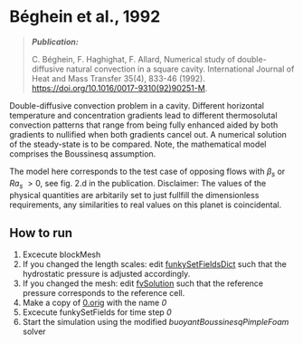 # Béghein et al., 1992

> **_Publication:_**
>
> C. Béghein, F. Haghighat, F. Allard, Numerical study of double-diffusive natural convection in a square cavity. International Journal of Heat and Mass Transfer 35(4), 833-46 (1992). https://doi.org/10.1016/0017-9310(92)90251-M.

Double-diffusive convection problem in a cavity. Different horizontal temperature and concentration gradients lead to different thermosolutal convection patterns that range from being fully enhanced aided by both gradients to nullified when both gradients cancel out. A numerical solution of the steady-state is to be compared. Note, the mathematical model comprises the Boussinesq assumption.

The model here corresponds to the test case of opposing flows with $\beta_s$ or $Ra_s$ $> 0$, see fig. 2.d in the publication. Disclaimer: The values of the physical quantities are arbitarily set to just fullfill the dimensionless requirements, any similarities to real values on this planet is coincidental.

## How to run
1. Excecute blockMesh
2. If you changed the length scales: edit [funkySetFieldsDict](system/funkySetFieldsDict) such that the hydrostatic pressure is adjusted accordingly.
3. If you changed the mesh: edit [fvSolution](system/fvSolution) such that the reference pressure corresponds to the reference cell.
4. Make a copy of [0.orig](0.orig) with the name *0*
5. Excecute funkySetFields for time step *0*
6. Start the simulation using the modified *buoyantBoussinesqPimpleFoam* solver